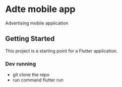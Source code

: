 # Adte mobile app

Advertising mobile application 

## Getting Started

This project is a starting point for a Flutter application.

### Dev running
- git clone the repo
- run command flutter run 
